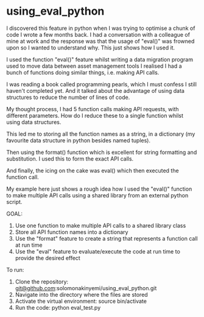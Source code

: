 # using_eval_python
I discovered this feature in python when I was trying to optimise a chunk of code I wrote a few months back. I had a conversation with a colleague of mine at work and the response was that the usage of "eval()" was frowned upon so I wanted to understand why. This just shows how I used it.

I used the function "eval()" feature whilst writing a data migration program used to move data between asset management tools I realised I had a bunch of functions doing similar things, i.e. making API calls. 

I was reading a book called programming pearls, which I must confess I still haven't completed yet. And it talked about the advantage of using data structures to reduce the number of lines of code. 

My thought process, I had 5 function calls making API requests, with different parameters. How do I reduce these to a single function whilst using data structures.

This led me to storing all the function names as a string, in a dictionary (my favourite data structure in python besides named tuples). 

Then using the format() function which is excellent for string formatting and substitution. I used this to form the exact API calls. 

And finally, the icing on the cake was eval() which then executed the function call.

My example here just shows a rough idea how I used the "eval()" function to make multiple API calls using a shared library from an external python script.

GOAL: 

1. Use one function to make multiple API calls to a shared library class
2. Store all API function names into a dictionary
3. Use the "format" feature to create a string that represents a function call at run time
4. Use the "eval" feature to evaluate/execute the code at run time to provide the desired effect

To run: 
1. Clone the repository: git@github.com:solomonakinyemi/using_eval_python.git
2. Navigate into the directory where the files are stored
3. Activate the virtual environment: source bin/activate
4. Run the code: python eval_test.py
